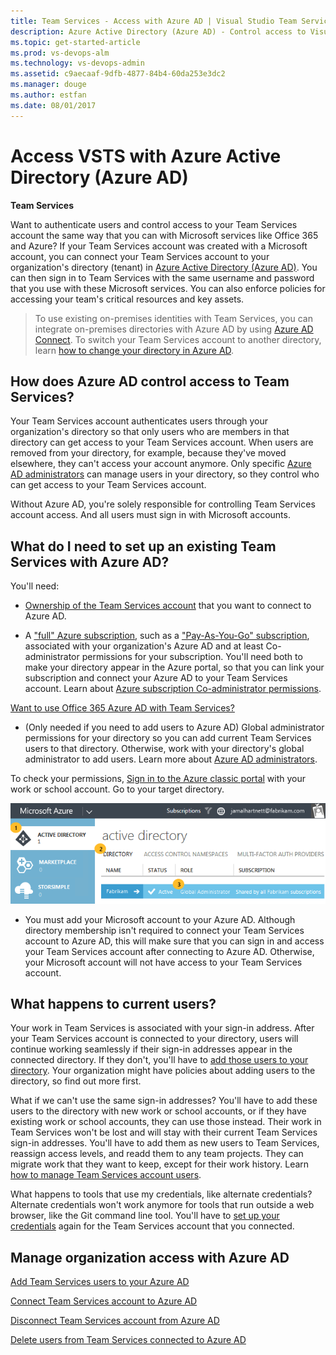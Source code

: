 ```yaml
---
title: Team Services - Access with Azure AD | Visual Studio Team Services
description: Azure Active Directory (Azure AD) - Control access to Visual Studio Team Services (VSTS, Visual Studio Online, VSO)
ms.topic: get-started-article
ms.prod: vs-devops-alm
ms.technology: vs-devops-admin
ms.assetid: c9aecaaf-9dfb-4877-84b4-60da253e3dc2
ms.manager: douge
ms.author: estfan
ms.date: 08/01/2017
---
```


# Access VSTS with Azure Active Directory (Azure AD)

**Team Services**


Want to authenticate users and control access to 
your Team Services account the same way that you 
can with Microsoft services like Office 365 and Azure? 
If your Team Services account was created with a Microsoft account, 
you can connect your Team Services account to your 
organization's directory (tenant) in 
[Azure Active Directory (Azure AD)](https://azure.microsoft.com/en-us/documentation/articles/active-directory-whatis/). 
You can then sign in to Team Services with the same username 
and password that you use with these Microsoft services. 
You can also enforce policies for accessing 
your team's critical resources and key assets.

> To use existing on-premises identities with Team Services, 
> you can integrate on-premises directories with Azure AD by using 
> [Azure AD Connect](https://azure.microsoft.com/en-us/documentation/articles/active-directory-aadconnect/). 
> To switch your Team Services account to another directory, 
> learn [how to change your directory in Azure AD](change-azure-active-directory-team-services-account.md).

##  How does Azure AD control access to Team Services?

Your Team Services account authenticates users 
through your organization's directory so that 
only users who are members in that directory can 
get access to your Team Services account. 
When users are removed from your directory, 
for example, because they've moved elsewhere, 
they can't access your account anymore. 
Only specific [Azure AD administrators](https://azure.microsoft.com/en-us/documentation/articles/active-directory-assign-admin-roles/) 
can manage users in your directory, 
so they control who can get access to your Team Services account. 

Without Azure AD, you're solely responsible for 
controlling Team Services account access. 
And all users must sign in with Microsoft accounts.

<a name="permissions"></a>
## What do I need to set up an existing Team Services with Azure AD?

You'll need:

*	[Ownership of the Team Services account](#find-owner) that you want to connect to Azure AD. 

*	A ["full" Azure subscription](https://azure.microsoft.com/en-us/pricing/purchase-options/), 
such as a ["Pay-As-You-Go" subscription](https://azure.microsoft.com/en-us/offers/ms-azr-0003p/), 
associated with your organization's Azure AD and at 
least Co-administrator permissions for your subscription. 
You'll need both to make your directory appear in the Azure portal, 
so that you can link your subscription and connect your 
Azure AD to your Team Services account. Learn about 
[Azure subscription Co-administrator permissions](../billing/set-up-billing-for-your-account-vs.md#AddAzureAdmin).

  [Want to use Office 365 Azure AD with Team Services?](#o365aad)

*	(Only needed if you need to add users to Azure AD) Global administrator permissions for your directory so 
you can add current Team Services users to that directory. 
Otherwise, work with your directory's global administrator to add users. 
Learn more about [Azure AD administrators](https://azure.microsoft.com/en-us/documentation/articles/active-directory-assign-admin-roles/).

  To check your permissions, [Sign in to the Azure classic portal](https://manage.windowsazure.com/) with your 
  work or school account. Go to your target directory.

  ![Check that you're a global administrator](_img/manage-work-access/azureadadmin.png)

*	You must add your Microsoft account to your Azure AD. Although directory membership isn't required to 
connect your Team Services account to Azure AD, this will make sure that you can sign in and 
access your Team Services account after connecting to Azure AD. Otherwise, your Microsoft account will not have access to 
your Team Services account.

## What happens to current users?

Your work in Team Services is associated with your sign-in address. 
After your Team Services account is connected to your directory, 
users will continue working seamlessly if their 
sign-in addresses appear in the connected directory. 
If they don't, you'll have to [add those users to your directory](#SetUpCurrentUsers). 
Your organization might have policies about adding users to the directory, 
so find out more first. 

What if we can't use the same sign-in addresses?  You'll have to add these users to the directory with new work or school accounts, 
or if they have existing work or school accounts, they can use those instead. Their work in Team Services 
won't be lost and will stay with their current Team Services sign-in addresses.  You'll have to add them as new 
users to Team Services, reassign access levels, and readd them to any team projects. They can migrate work that they want to keep, 
except for their work history. Learn [how to manage Team Services account users](add-account-users-assign-access-levels-team-services.md).

What happens to tools that use my credentials, like alternate credentials?  Alternate credentials won't work anymore for 
tools that run outside a web browser, like the Git command line tool.  You'll have 
to [set up your credentials](http://support.microsoft.com/kb/2991274/en-us) again for the Team Services account that you connected.


## Manage organization access with Azure AD

[Add Team Services users to your Azure AD](add-users-to-aad.md)  

[Connect Team Services account to Azure AD](connect-account-to-aad.md) 

[Disconnect Team Services account from Azure AD](disconnect-account-from-aad.md)  

[Delete users from Team Services connected to Azure AD](delete-users-from-services-aad.md) 

